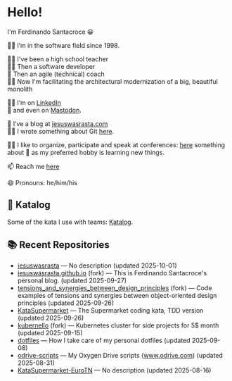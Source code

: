 # Hello!
I'm Ferdinando Santacroce 😀

👨‍💻 I’m in the software field since 1998.  

👨‍🏫 I've been a high school teacher  
👨‍💻 Then a software developer  
👲 Then an agile (technical) coach  
👷‍♂️ Now I'm facilitating the architectural modernization of a big, beautiful monolith  

👨‍💼 I’m on [LinkedIn](https://www.linkedin.com/in/ferdinandosantacroce/)  
🐘 and even on [Mastodon](https://mastodon.social/@ferdinandosantacroce).  

👯 I’ve a blog at [jesuswasrasta.com](https://jesuswasrasta.com)  
👨‍🎨 I wrote something about Git [here](https://jesuswasrasta.com/works/).  

👨‍🎤 I like to organize, participate and speak at conferences: [here](https://jesuswasrasta.com/talks/) something about
📙 as my preferred hobby is learning new things.  

📫 Reach me [here](https://jesuswasrasta.com/about/)  

😄 Pronouns: he/him/his  

## 🥋 Katalog
Some of the kata I use with teams: [Katalog](https://github.com/stars/jesuswasrasta/lists/katalog).  

## 📚 Recent Repositories
<!-- RECENT-REPOS:START -->
- [jesuswasrasta](https://github.com/jesuswasrasta/jesuswasrasta) — No description (updated 2025-10-01)
- [jesuswasrasta.github.io](https://github.com/jesuswasrasta/jesuswasrasta.github.io) (fork) — This is Ferdinando Santacroce's personal blog. (updated 2025-09-27)
- [tensions_and_synergies_between_design_principles](https://github.com/jesuswasrasta/tensions_and_synergies_between_design_principles) (fork) — Code examples of tensions and synergies between object-oriented design principles (updated 2025-09-26)
- [KataSupermarket](https://github.com/jesuswasrasta/KataSupermarket) — The Supermarket coding kata, TDD version (updated 2025-09-26)
- [kubernello](https://github.com/jesuswasrasta/kubernello) (fork) — Kubernetes cluster for side projects for 5$ month (updated 2025-09-15)
- [dotfiles](https://github.com/jesuswasrasta/dotfiles) — How I take care of my personal dotfiles (updated 2025-09-08)
- [odrive-scripts](https://github.com/jesuswasrasta/odrive-scripts) — My Oxygen Drive scripts (www.odrive.com) (updated 2025-08-31)
- [KataSupermarket-EuroTN](https://github.com/jesuswasrasta/KataSupermarket-EuroTN) — No description (updated 2025-08-16)
<!-- RECENT-REPOS:END -->
